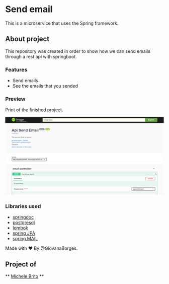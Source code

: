 # Send email

This is a microservice that uses the Spring framework.

## About project

This repository was created in order to show how we can send emails through a rest api with springboot.

### Features

- Send emails
- See the emails that you sended

### Preview

Print of the finished project.

![plot](./preview.png)

### Libraries used

- [springdoc](https://springdoc.org)
- [postgresql](https://www.postgresql.org/docs/)
- [lombok](https://projectlombok.org/features/all)
- [spring JPA](https://docs.spring.io/spring-data/jpa/docs/current/reference/html/)
- [spring MAIL](https://docs.spring.io/spring-framework/docs/3.2.x/spring-framework-reference/html/mail.html)


Made with ❤ 
By @GiovanaBorges.

## Project of
** [Michele Brito](https://github.com/MichelliBrito) **

